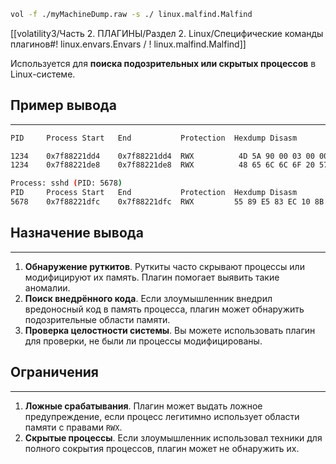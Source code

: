 ```bash
vol -f ./myMachineDump.raw -s ./ linux.malfind.Malfind
```
[[volatility3/Часть 2. ПЛАГИНЫ/Раздел 2. Linux/Специфические команды плагинов#! linux.envars.Envars / ! linux.malfind.Malfind]]

Используется для **поиска подозрительных или скрытых процессов** в Linux-системе.
## Пример вывода
___
```bash
PID     Process Start   End           Protection  Hexdump Disasm

1234    0x7f88221dd4    0x7f88221dd4  RWX          4D 5A 90 00 03 00 00 00
1234    0x7f88221de8    0x7f88221de8  RWX          48 65 6C 6C 6F 20 57 6F

Process: sshd (PID: 5678)
PID     Process Start   End           Protection  Hexdump Disasm
5678    0x7f88221dfc    0x7f88221dfc  RWX         55 89 E5 83 EC 10 8B 45
```
## Назначение вывода
___
1. **Обнаружение руткитов**. Руткиты часто скрывают процессы или модифицируют их память. Плагин помогает выявить такие аномалии.
2. **Поиск внедрённого кода**. Если злоумышленник внедрил вредоносный код в память процесса, плагин может обнаружить подозрительные области памяти.
3. **Проверка целостности системы**. Вы можете использовать плагин для проверки, не были ли процессы модифицированы.
## Ограничения
___
1. **Ложные срабатывания**. Плагин может выдать ложное предупреждение, если процесс легитимно использует области памяти с правами `RWX`.
2. **Скрытые процессы**. Если злоумышленник использовал техники для полного сокрытия процессов, плагин может не обнаружить их.